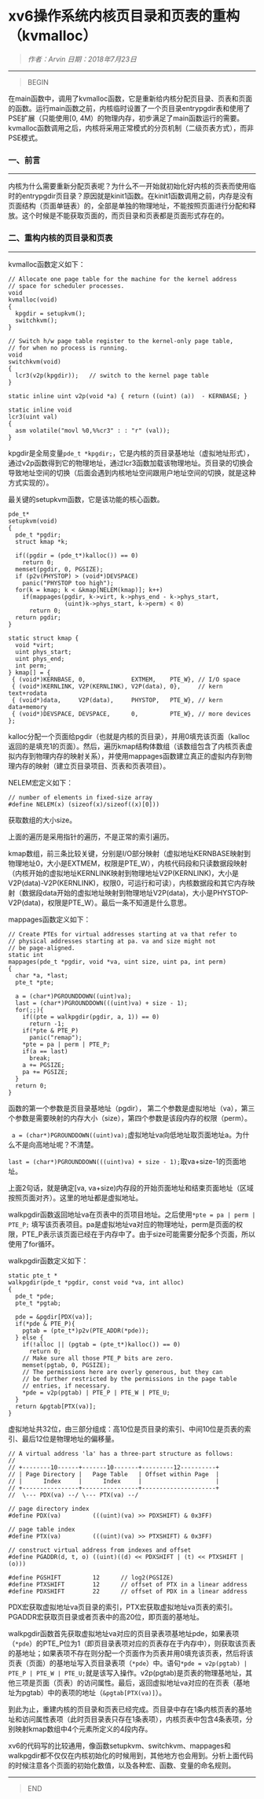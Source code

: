 
# xv6操作系统内核页目录和页表的重构（kvmalloc）

> *作者：Arvin 日期：2018年7月23日*

---------------------------------

>BEGIN

在main函数中，调用了kvmalloc函数，它是重新给内核分配页目录、页表和页面的函数。运行main函数之前，内核临时设置了一个页目录entrypgdir表和使用了PSE扩展（只能使用[0, 4M）的物理内存，初步满足了main函数运行的需要。kvmalloc函数调用之后，内核将采用正常模式的分页机制（二级页表方式），而非PSE模式。

### 一、前言
----------------------------------

内核为什么需要重新分配页表呢？为什么不一开始就初始化好内核的页表而使用临时的entrypgdir页目录？原因就是kinit1函数。在kinit1函数调用之前，内存是没有页面结构（页面单链表）的，全部是单独的物理地址，不能按照页面进行分配和释放。这个时候是不能获取页面的，而页目录和页表都是页面形式存在的。

### 二、重构内核的页目录和页表
----------------------------------

kvmalloc函数定义如下：

```
// Allocate one page table for the machine for the kernel address
// space for scheduler processes.
void
kvmalloc(void)
{
  kpgdir = setupkvm();
  switchkvm();
}

// Switch h/w page table register to the kernel-only page table,
// for when no process is running.
void
switchkvm(void)
{
  lcr3(v2p(kpgdir));   // switch to the kernel page table
}

static inline uint v2p(void *a) { return ((uint) (a))  - KERNBASE; }

static inline void
lcr3(uint val) 
{
  asm volatile("movl %0,%%cr3" : : "r" (val));
}

```

kpgdir是全局变量```pde_t *kpgdir;```，它是内核的页目录基地址（虚拟地址形式），通过v2p函数得到它的物理地址，通过lcr3函数加载该物理地址。页目录的切换会导致地址空间的切换（后面会遇到内核地址空间跟用户地址空间的切换，就是这种方式实现的）。

最关键的setupkvm函数，它是该功能的核心函数。

```
pde_t*
setupkvm(void)
{
  pde_t *pgdir;
  struct kmap *k;

  if((pgdir = (pde_t*)kalloc()) == 0)
    return 0;
  memset(pgdir, 0, PGSIZE);
  if (p2v(PHYSTOP) > (void*)DEVSPACE)
    panic("PHYSTOP too high");
  for(k = kmap; k < &kmap[NELEM(kmap)]; k++)
    if(mappages(pgdir, k->virt, k->phys_end - k->phys_start, 
                (uint)k->phys_start, k->perm) < 0)
      return 0;
  return pgdir;
}

static struct kmap {
  void *virt;
  uint phys_start;
  uint phys_end;
  int perm;
} kmap[] = {
 { (void*)KERNBASE, 0,             EXTMEM,    PTE_W}, // I/O space
 { (void*)KERNLINK, V2P(KERNLINK), V2P(data), 0},     // kern text+rodata
 { (void*)data,     V2P(data),     PHYSTOP,   PTE_W}, // kern data+memory
 { (void*)DEVSPACE, DEVSPACE,      0,         PTE_W}, // more devices
};

```

kalloc分配一个页面给pgdir（也就是内核的页目录），并用0填充该页面（kalloc返回的是填充1的页面）。然后，遍历kmap结构体数组（该数组包含了内核页表虚拟内存到物理内存的映射关系），并使用mappages函数建立真正的虚拟内存到物理内存的映射（建立页目录项目、页表和页表项目）。

NELEM宏定义如下：

```
// number of elements in fixed-size array
#define NELEM(x) (sizeof(x)/sizeof((x)[0]))

```

获取数组的大小size。

上面的遍历是采用指针的遍历，不是正常的索引遍历。

kmap数组，前三条比较关键，分别是I/O部分映射（虚拟地址KERNBASE映射到物理地址0，大小是EXTMEM，权限是PTE_W），内核代码段和只读数据段映射（内核开始的虚拟地址KERNLINK映射到物理地址V2P(KERNLINK)，大小是V2P(data)-V2P(KERNLINK)，权限0，可运行和可读），内核数据段和其它内存映射（数据段data开始的虚拟地址映射到物理地址V2P(data)，大小是PHYSTOP-V2P(data)，权限是PTE_W）。最后一条不知道是什么意思。

mappages函数定义如下：

```
// Create PTEs for virtual addresses starting at va that refer to
// physical addresses starting at pa. va and size might not
// be page-aligned.
static int
mappages(pde_t *pgdir, void *va, uint size, uint pa, int perm)
{
  char *a, *last;
  pte_t *pte;
  
  a = (char*)PGROUNDDOWN((uint)va);
  last = (char*)PGROUNDDOWN(((uint)va) + size - 1);
  for(;;){
    if((pte = walkpgdir(pgdir, a, 1)) == 0)
      return -1;
    if(*pte & PTE_P)
      panic("remap");
    *pte = pa | perm | PTE_P;
    if(a == last)
      break;
    a += PGSIZE;
    pa += PGSIZE;
  }
  return 0;
}

```

函数的第一个参数是页目录基地址（pgdir）， 第二个参数是虚拟地址（va），第三个参数是需要映射的内存大小（size），第四个参数是该段内存的权限（perm）。

``` a = (char*)PGROUNDDOWN((uint)va);```虚拟地址va向低地址取页面地址a。为什么不是向高地址呢？不清楚。

```last = (char*)PGROUNDDOWN(((uint)va) + size - 1);```取va+size-1的页面地址。

上面2句话，就是确定[va, va+size)内存段的开始页面地址和结束页面地址（区域按照页面对齐）。这里的地址都是虚拟地址。

walkpgdir函数返回地址va在页表中的页项目地址。之后使用```*pte = pa | perm | PTE_P;``` 填写该页表项目。pa是虚拟地址va对应的物理地址，perm是页面的权限，PTE_P表示该页面已经在于内存中了。由于size可能需要分配多个页面，所以使用了for循环。

walkpgdir函数定义如下：

```
static pte_t *
walkpgdir(pde_t *pgdir, const void *va, int alloc)
{
  pde_t *pde;
  pte_t *pgtab;

  pde = &pgdir[PDX(va)];
  if(*pde & PTE_P){
    pgtab = (pte_t*)p2v(PTE_ADDR(*pde));
  } else {
    if(!alloc || (pgtab = (pte_t*)kalloc()) == 0)
      return 0;
    // Make sure all those PTE_P bits are zero.
    memset(pgtab, 0, PGSIZE);
    // The permissions here are overly generous, but they can
    // be further restricted by the permissions in the page table 
    // entries, if necessary.
    *pde = v2p(pgtab) | PTE_P | PTE_W | PTE_U;
  }
  return &pgtab[PTX(va)];
}

```

虚拟地址共32位，由三部分组成：高10位是页目录的索引、中间10位是页表的索引、最后12位是物理地址的偏移量。

```
// A virtual address 'la' has a three-part structure as follows:
//
// +--------10------+-------10-------+---------12----------+
// | Page Directory |   Page Table   | Offset within Page  |
// |      Index     |      Index     |                     |
// +----------------+----------------+---------------------+
//  \--- PDX(va) --/ \--- PTX(va) --/ 

// page directory index
#define PDX(va)         (((uint)(va) >> PDXSHIFT) & 0x3FF)

// page table index
#define PTX(va)         (((uint)(va) >> PTXSHIFT) & 0x3FF)

// construct virtual address from indexes and offset
#define PGADDR(d, t, o) ((uint)((d) << PDXSHIFT | (t) << PTXSHIFT | (o)))

#define PGSHIFT         12      // log2(PGSIZE)
#define PTXSHIFT        12      // offset of PTX in a linear address
#define PDXSHIFT        22      // offset of PDX in a linear address

```

PDX宏获取虚拟地址va页目录的索引，PTX宏获取虚拟地址va页表的索引。PGADDR宏获取页目录或者页表中的高20位，即页面的基地址。

walkpgdir函数首先获取虚拟地址va对应的页目录表项基地址pde，如果表项（```*pde```）的PTE_P位为1（即页目录表项对应的页表存在于内存中），则获取该页表的基地址；如果表项不存在则分配一个页面作为页表并用0填充该页表，然后将该页表（页面）的基地址写入页目录表项（```*pde```）中。语句```*pde = v2p(pgtab) | PTE_P | PTE_W | PTE_U;```就是该写入操作。v2p(pgtab)是页表的物理基地址，其他三项是页面（页表）的访问属性。最后，返回虚拟地址va对应的在页表（基地址为pgtab）中的表项的地址（```&pgtab[PTX(va)]```）。

到此为止，重建内核的页目录和页表已经完成。页目录中存在1条内核页表的基地址和访问属性表项（此时页目录表只存在1条表项），内核页表中包含4条表项，分别映射kmap数组中4个元素所定义的4段内存。

xv6的代码写的比较通用，像函数setupkvm、switchkvm、mappages和walkpgdir都不仅仅在内核初始化的时候用到，其他地方也会用到。分析上面代码的时候注意各个页面的初始化数值，以及各种宏、函数、变量的命名规则。

----------------------------------

> END

